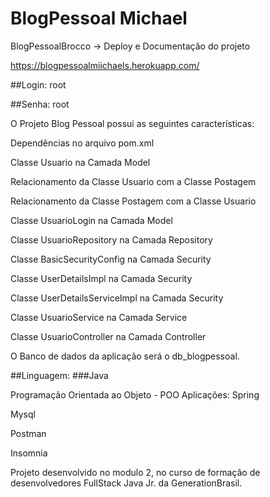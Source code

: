 # BlogPessoal Michael

BlogPessoalBrocco
-> Deploy e Documentação do projeto

https://blogpessoalmiichaels.herokuapp.com/

##Login: root

##Senha: root

O Projeto Blog Pessoal possui as seguintes características:

Dependências no arquivo pom.xml

Classe Usuario na Camada Model

Relacionamento da Classe Usuario com a Classe Postagem

Relacionamento da Classe Postagem com a Classe Usuario

Classe UsuarioLogin na Camada Model

Classe UsuarioRepository na Camada Repository

Classe BasicSecurityConfig na Camada Security

Classe UserDetailsImpl na Camada Security

Classe UserDetailsServiceImpl na Camada Security

Classe UsuarioService na Camada Service

Classe UsuarioController na Camada Controller

O Banco de dados da aplicação será o db_blogpessoal.



##Linguagem:
###Java

Programação Orientada ao Objeto - POO
Aplicações:
Spring

Mysql

Postman

Insomnia

Projeto desenvolvido no modulo 2, no curso de formação de desenvolvedores FullStack Java Jr. da GenerationBrasil.
